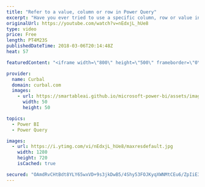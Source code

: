 ```yaml
---
title: "Refer to a value, column or row in Power Query"
excerpt: "Have you ever tried to use a specific column, row or value in power query, but didnt now how to do it?  In this video I will show you how to refer to a specific column, row or value using simple commands in power query.   Looking for a download file? Go to our Download Center: https://curbal.com/donwload-center"
originalUrl: https://youtube.com/watch?v=nEdxjL_hUe8
type: video
price: Free
length: PT4M23S
publishedDateTime: 2018-03-06T20:14:48Z
heat: 57

featuredContent: "<iframe width=\"800\" height=\"500\" frameborder=\"0\" src=\"https://www.youtube.com/embed/nEdxjL_hUe8\" allow=\"accelerometer; autoplay; encrypted-media; gyroscope; picture-in-picture\" allowfullscreen></iframe>"

provider:
  name: Curbal
  domain: curbal.com
  images:
    - url: https://smartableai.github.io/microsoft-power-bi/assets/images/organizations/curbal.com-50x50.jpg
      width: 50
      height: 50

topics:
  - Power BI
  - Power Query

images:
  - url: https://i.ytimg.com/vi/nEdxjL_hUe8/maxresdefault.jpg
    width: 1280
    height: 720
    isCached: true

secured: "OAmdRvCHtBdt8YLY65wxVD+9s3jkDwB5/4Shy53FOJKyqXWNMtCEu6/ZpIiE3eIhoi5oopZHvC377mo3jLVajT4MIGpCv+bBgAUWb5Vfh52AstMyrGcer/y4lktfOVf6nXr2O+A9Hj3I9z0MwLcFE5p7QWEOf4f3rW3gzh/jvg9S4irDXnYpx3IVKIdU/NMffFs2N4Mw9G+YKgrmvjbuJHawNaU+YqvxLRSU5lnVJzeF8UUVobwwgZuDRVHUpscApxEzxu6qBLfiEHSgR75mAKcutmk+ehZmhSYl2+jVKTWX4wJj9sgEkqCRTt2eKBe2yIuRkOkhUTcznuachTyK5EobM89mJld9oaXgInqGxjOABlTwer+BIqwAVQ7YPdS3Ku8vfE4ofKxO87PG7rKPInFKT3Eb5hvl4lNDir8fj9g=;gNfIm0uV3q4Sau3uwjLi1g=="
---
```


